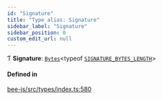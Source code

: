 ```yaml
---
id: "Signature"
title: "Type alias: Signature"
sidebar_label: "Signature"
sidebar_position: 0
custom_edit_url: null
---
```


Ƭ **Signature**: [`Bytes`](../interfaces/Utils.Bytes.md)<typeof [`SIGNATURE_BYTES_LENGTH`](../variables/SIGNATURE_BYTES_LENGTH.md)\>

#### Defined in

[bee-js/src/types/index.ts:580](https://github.com/ethersphere/bee-js/blob/2c8b9d1/src/types/index.ts#L580)
